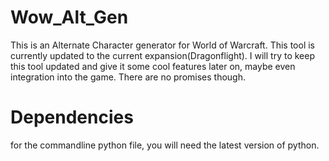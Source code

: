 # Wow_Alt_Gen
This is an Alternate Character generator for World of Warcraft. This tool is currently updated to the current expansion(Dragonflight). I will try to keep this tool updated and give it some cool features later on, maybe even integration into the game.
There are no promises though.
 
# Dependencies
for the commandline python file, you will need the latest version of python.
